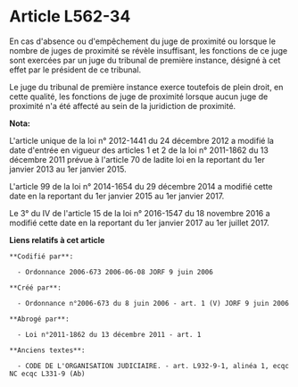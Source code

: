 # Article L562-34

En cas d'absence ou d'empêchement du juge de proximité ou lorsque le nombre de juges de proximité se révèle insuffisant, les
fonctions de ce juge sont exercées par un juge du tribunal de première instance, désigné à cet effet par le président de ce
tribunal.

Le juge du tribunal de première instance exerce toutefois de plein droit, en cette qualité, les fonctions de juge de
proximité lorsque aucun juge de proximité n'a été affecté au sein de la juridiction de proximité.

**Nota:**

L'article unique de la loi n° 2012-1441 du 24 décembre 2012 a modifié la date d'entrée en vigueur des articles 1 et 2 de la
loi n° 2011-1862 du 13 décembre 2011 prévue à l'article 70 de ladite loi en la reportant du 1er janvier 2013 au 1er janvier
2015.

L'article 99 de la loi n° 2014-1654 du 29 décembre 2014 a modifié cette date en la reportant du 1er janvier 2015 au 1er
janvier 2017.

Le 3° du IV de l'article 15 de la loi n° 2016-1547 du 18 novembre 2016 a modifié cette date en la reportant du 1er janvier
2017 au 1er juillet 2017.

**Liens relatifs à cet article**

	**Codifié par**:

	  - Ordonnance 2006-673 2006-06-08 JORF 9 juin 2006

	**Créé par**:

	  - Ordonnance n°2006-673 du 8 juin 2006 - art. 1 (V) JORF 9 juin 2006

	**Abrogé par**:

	  - Loi n°2011-1862 du 13 décembre 2011 - art. 1

	**Anciens textes**:

	  - CODE DE L'ORGANISATION JUDICIAIRE. - art. L932-9-1, alinéa 1, ecqc NC ecqc L331-9 (Ab)
